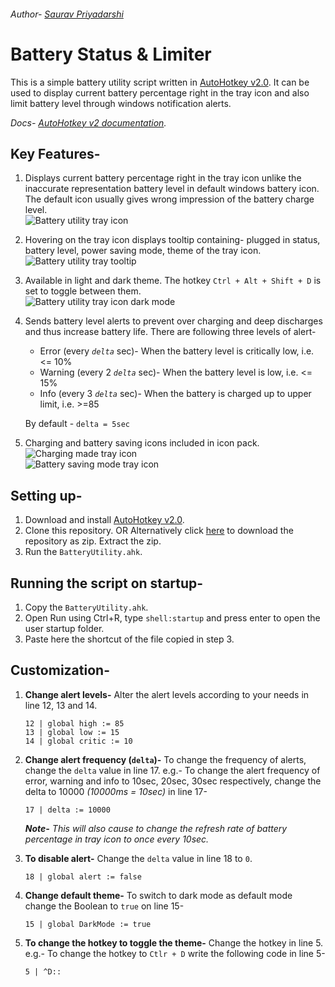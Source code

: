 ###### *Author- [Saurav Priyadarshi](https://github.com/psaurav1290/)*
# Battery Status & Limiter
This is a simple battery utility script written in [AutoHotkey v2.0](https://www.autohotkey.com/). It can be used to display current battery percentage right in the tray icon and also limit battery level through windows notification alerts.

_Docs- [AutoHotkey v2 documentation](https://www.autohotkey.com/docs/v2/)._

## Key Features-
1. Displays current battery percentage right in the tray icon unlike the inaccurate representation battery level in default windows battery icon. The default icon usually gives wrong impression of the battery charge level.  
	![Battery utility tray icon](https://raw.githubusercontent.com/psaurav1290/battery-status-and-limiter/main/screenshots/tray.png)
2. Hovering on the tray icon displays tooltip containing- plugged in status, battery level, power saving mode, theme of the tray icon.  
	![Battery utility tray tooltip](https://raw.githubusercontent.com/psaurav1290/battery-status-and-limiter/main/screenshots/tray-tooltip.png)
3. Available in light and dark theme. The hotkey `Ctrl + Alt + Shift + D` is set to toggle between them.  
	![Battery utility tray icon dark mode](https://raw.githubusercontent.com/psaurav1290/battery-status-and-limiter/main/screenshots/dark-mode.png)
4. Sends battery level alerts to prevent over charging and deep discharges and thus increase battery life. There are following three levels of alert-
	- Error (every *`delta`* sec)- When the battery level is critically low, i.e. <= 10%
	- Warning (every 2 *`delta`* sec)- When the battery level is low, i.e. <= 15%
	- Info (every 3 *`delta`* sec)- When the battery is charged up to upper limit, i.e. >=85
	
	By default - `delta = 5sec`
5. Charging and battery saving icons included in icon pack.  
	![Charging made tray icon](https://raw.githubusercontent.com/psaurav1290/battery-status-and-limiter/main/screenshots/charging-mode.png)  
	![Battery saving mode tray icon](https://raw.githubusercontent.com/psaurav1290/battery-status-and-limiter/main/screenshots/eco-mode.png)  

## Setting up-
1. Download and install [AutoHotkey v2.0](https://www.autohotkey.com/).
2. Clone this repository.
	OR
	Alternatively click [here](https://github.com/psaurav1290/battery-status-and-limiter/archive/refs/heads/main.zip) to download the repository as zip. Extract the zip.
3. Run the `BatteryUtility.ahk`.

## Running the script on startup-
1. Copy the `BatteryUtility.ahk`.
2. Open Run using Ctrl+R, type `shell:startup` and press enter to open the user startup folder.
3. Paste here the shortcut of the file copied in step 3.

## Customization-
1.  **Change alert levels-**
	Alter the alert levels according to your needs in line 12, 13 and 14.
	```
	12 | global high := 85
	13 | global low := 15
	14 | global critic := 10
	```

2. **Change alert frequency (`delta`)-**
	To change the frequency of alerts, change the `delta` value in line 17.
	e.g.-
	To change the alert frequency of error, warning and info to 10sec, 20sec, 30sec respectively, change the delta to 10000 *(10000ms = 10sec)* in line 17-
	```
	17 | delta := 10000
	```
	
	***Note-** This will also cause to change the refresh rate of battery percentage in tray icon to once every 10sec.*

3. **To disable  alert-**
	Change the `delta` value in line 18 to `0`.
	```
	18 | global alert := false
	```

4. **Change default theme-**
	To switch to dark mode as default mode change the Boolean to `true` on line 15-
	```
	15 | global DarkMode := true
	```

5. **To change the hotkey to toggle the theme-**
	Change the hotkey in line 5.
	e.g.- To change the hotkey to `Ctlr + D` write the following code in line 5-
	```
	5 | ^D::
	```

